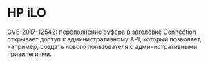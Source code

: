 # HP iLO

CVE-2017-12542: переполнение буфера в заголовке Connection открывает доступ к административному API, который позволяет, например, создать нового пользователя с административными привилегиями.
